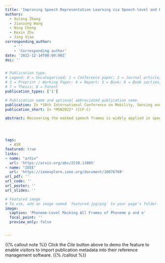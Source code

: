 ```yaml
---
title: 'Improving Speech Representation Learning via Speech-level and Phoneme-level Masking Approach'
authors:
  - Xulong Zhang
  - Jianzong Wang
  - Ning Cheng
  - Kexin Zhu
  - Jing Xiao 
corresponding_author:
    - ''
    - 'Corresponding author'
date: '2022-12-14T00:00:00Z'
doi: ''


# Publication type.
# Legend: 0 = Uncategorized; 1 = Conference paper; 2 = Journal article;
# 3 = Preprint / Working Paper; 4 = Report; 5 = Book; 6 = Book section;
# 7 = Thesis; 8 = Patent
publication_types: ['1']

# Publication name and optional abbreviated publication name.
publication: In *18th International Conference on Mobility, Sensing and Networking*
publication_short: In *MSN2022* (CCF-C)

abstract: Recovering the masked speech frames is widely applied in speech representation learning. However, most of these models use random masking in the pre-training. In this work, we proposed two kinds of masking approaches{:} (1) speech-level masking, making the model to mask more speech segments than silence segments, (2) phoneme-level masking, forcing the model to mask the whole frames of the phoneme, instead of phoneme pieces. We pre-trained the model via these two approaches, and evaluated on two downstream tasks, phoneme classification and speaker recognition. The experiments demonstrated that the proposed masking approaches are beneficial to improve the performance of speech representation.




tags:
  - ASR
featured: true
links:
- name: "arXiv"
  url: 'https://arxiv.org/abs/2210.13805'
- name: "IEEE"
  url: 'https://ieeexplore.ieee.org/document/10076769'
url_pdf: ''
url_code: ''
url_poster: ''
url_slides: ''

# Featured image
# To use, add an image named `featured.jpg/png` to your page's folder.
image:
  caption: 'Phoneme-Level Masking All Frames of Phoneme p and e'
  focal_point: ''
  preview_only: false


---
```


{{% callout note %}}
Click the _Cite_ button above to demo the feature to enable visitors to import publication metadata into their reference management software.
{{% /callout %}}

